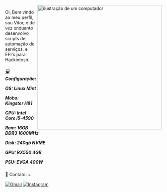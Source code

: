 <img src="https://raw.githubusercontent.com/MicaelliMedeiros/micaellimedeiros/master/image/computer-illustration.png" alt="ilustração de um computador" min-width="400px" max-width="400px" width="400px" align="right">

<p align="left"> 
  Oi, Bem vindo ao meu perfil, sou Vitor, e de vez enquanto desenvolvo scripts de automação de serviços, e EFI's para Hackintosh.
</p>

<p align="left"><h5>
  💻 Configuração:<p><p>
  OS: Linux Mint<p>
  Mobo: Kingster H81<p>
  CPU: Intel Core i5-4590<p>
  Ram: 16GB DDR3 1600MHz<p>
  Disk: 240gb NVME<p>
  GPU: RX550 4GB<p>
  PSU: EVGA 400W<p>
</p>
</h5>
<p>
<p align="left">
  📨 Contato: ⤵️
</p>

<p align="left">
<a href="mailto:joaovitordc019@gmail.com?subject=Assunto%20do%20E-mail&body=Olá,%0A%0AEste%20é%20um%20exemplo%20de%20e-mail.%0A%0AAtenciosamente,%0ASeu%20Nome">
<img src="https://img.shields.io/badge/-Gmail-FF0000?style=flat-square&labelColor=FF0000&logo=gmail&logoColor=white&link=joaovitordc019@gmail.com" alt="Gmail"/></a>
</a>

  <a href="https://www.instagram.com/joao.creator/" title="Instagram">
  <img src="https://img.shields.io/badge/-Instagram-DF0174?style=flat-square&labelColor=DF0174&logo=instagram&logoColor=white&link=https://www.instagram.com/joao.creator/" alt="Instagram"/></a>
</p>
